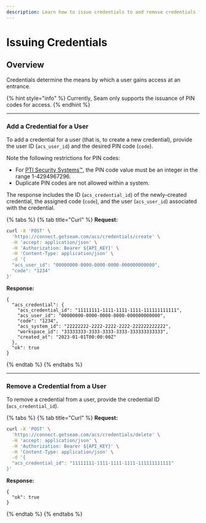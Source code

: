 ```yaml
---
description: Learn how to issue credentials to and remove credentials from users.
---
```


# Issuing Credentials

## Overview

Credentials determine the means by which a user gains access at an entrance.

{% hint style="info" %}
Currently, Seam only supports the issuance of PIN codes for access.
{% endhint %}

***

### Add a Credential for a User

To add a credential for a user (that is, to create a new credential), provide the user ID (`acs_user_id`) and the desired PIN code (`code`).

Note the following restrictions for PIN codes:

* For [PTI Security Systems™](../../device-guides/pti-storlogix-cloud.md), the PIN code value must be an integer in the range 1-4294967296.
* Duplicate PIN codes are not allowed within a system.

The response includes the ID (`acs_credential_id`) of the newly-created credential, the assigned code (`code`), and the user (`acs_user_id`) associated with the credential. &#x20;

{% tabs %}
{% tab title="Curl" %}
**Request:**

```bash
curl -X 'POST' \
  'https://connect.getseam.com/acs/credentials/create' \
  -H 'accept: application/json' \
  -H 'Authorization: Bearer ${API_KEY}' \
  -H 'Content-Type: application/json' \
  -d '{
  "acs_user_id": "00000000-0000-0000-0000-000000000000",
  "code": "1234"
}'
```

**Response:**

```
{
  "acs_credential": {
    "acs_credential_id": "11111111-1111-1111-1111-111111111111",
    "acs_user_id": "00000000-0000-0000-0000-000000000000",
    "code": "1234",
    "acs_system_id": "22222222-2222-2222-2222-222222222222",
    "workspace_id": "33333333-3333-3333-3333-333333333333",
    "created_at": "2023-01-01T00:00:00Z"
  },
  "ok": true
}
```
{% endtab %}
{% endtabs %}

***

### Remove a Credential from a User

To remove a credential from a user, provide the credential ID (`acs_credential_id`).

{% tabs %}
{% tab title="Curl" %}
**Request:**

```bash
curl -X 'POST' \
  'https://connect.getseam.com/acs/credentials/delete' \
  -H 'accept: application/json' \
  -H 'Authorization: Bearer ${API_KEY}' \
  -H 'Content-Type: application/json' \
  -d '{
  "acs_credential_id": "11111111-1111-1111-1111-111111111111"
}'
```

**Response:**

```
{
  "ok": true
}
```
{% endtab %}
{% endtabs %}
